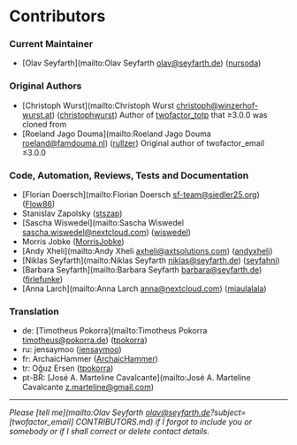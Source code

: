 # Contributors

### Current Maintainer

* [Olav Seyfarth](mailto:Olav Seyfarth <olav@seyfarth.de>) ([nursoda](https://github.com/nursoda))

### Original Authors

* [Christoph Wurst](mailto:Christoph Wurst <christoph@winzerhof-wurst.at>) ([christophwurst](christophwurst))
  Author of [twofactor_totp](https://github.com/nextcloud/twofactor_totp) that ≥3.0.0 was cloned from
* [Roeland Jago Douma](mailto:Roeland Jago Douma <roeland@famdouma.nl>) ([rullzer](https://github.com/rullzer))
  Original author of twofactor_email ≤3.0.0

### Code, Automation, Reviews, Tests and Documentation

* [Florian Doersch](mailto:Florian Doersch <sf-team@siedler25.org>) ([Flow86](https://github.com/Flow86))
* Stanislav Zapolsky ([stszap](https://github.com/stszap))
* [Sascha Wiswedel](mailto:Sascha Wiswedel <sascha.wiswedel@nextcloud.com>) ([wiswedel](https://github.com/wiswedel))
* Morris Jobke ([MorrisJobke](https://github.com/MorrisJobke))
* [Andy Xheli](mailto:Andy Xheli <axheli@axtsolutions.com>) ([andyxheli](https://github.com/andyxheli))
* [Niklas Seyfarth](mailto:Niklas Seyfarth  <niklas@seyfarth.de>) ([seyfahni](https://github.com/seyfahni))
* [Barbara Seyfarth](mailto:Barbara Seyfarth <barbara@seyfarth.de>) ([firlefunke](https://github.com/firlefunke))
* [Anna Larch](mailto:Anna Larch <anna@nextcloud.com>) ([miaulalala](https://github.com/miaulalala))

### Translation

* de: [Timotheus Pokorra](mailto:Timotheus Pokorra <timotheus@pokorra.de>) ([tpokorra](https://github.com/tpokorra))
* ru: jensaymoo ([jensaymoo](https://github.com/jensaymoo))
* fr: ArchaicHammer ([ArchaicHammer](https://github.com/ArchaicHammer))
* tr: Oğuz Ersen ([tpokorra](https://github.com/tpokorra))
* pt-BR: [José A. Marteline Cavalcante](mailto:José A. Marteline Cavalcante <z.marteline@gmail.com>)
____

*Please [tell me](mailto:Olav Seyfarth <olav@seyfarth.de>?subject=[twofactor_email] CONTRIBUTORS.md) if I forgot to include you or somebody or if I shall correct or delete contact details.*
